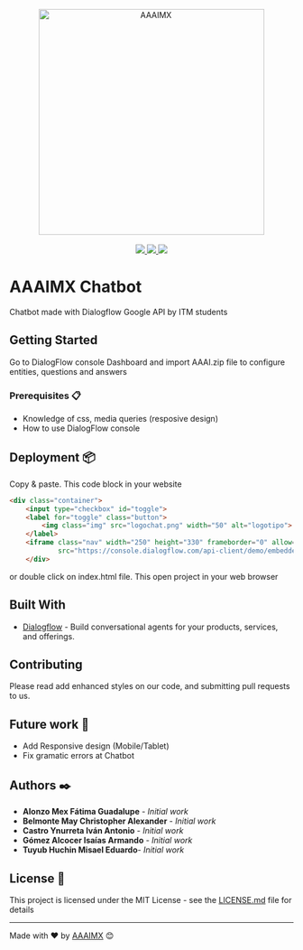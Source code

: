 <!-- init organization banner -->
<p align="center">
    <img src="https://www.aaaimx.org/img/other/aaaimx-ist.png" width="400" alt="AAAIMX"><br><br>
    <a href="https://www.aaaimx.org/" target="_blank">
        <img src="https://img.shields.io/badge/website-AAAI%20Student%20Chapter%20M%C3%A9xico-yellow">
    </a>
    <a href="https://web.facebook.com/aaaimx/" target="_blank">
        <img src="https://img.shields.io/badge/%40aaaimx-facebook-blue">
    </a>
    <a href="https://www.aaaimx.org/cod" target="_blank">
        <img src="https://img.shields.io/badge/donate-support%20us-green">
    </a>
</p>
<!-- end banner -->

# AAAIMX Chatbot
Chatbot made with Dialogflow Google API by ITM students

## Getting Started 

Go to DialogFlow console Dashboard and import AAAI.zip file to configure entities, questions and answers

### Prerequisites 📋

* Knowledge of css, media queries (resposive design)
* How to use DialogFlow console


## Deployment 📦

Copy & paste. This code block in your website

```HTML
<div class="container">
    <input type="checkbox" id="toggle">
    <label for="toggle" class="button">
        <img class="img" src="logochat.png" width="50" alt="logotipo">
    </label>
    <iframe class="nav" width="250" height="330" frameborder="0" allow="microphone;" scrolling="no"
            src="https://console.dialogflow.com/api-client/demo/embedded/81c7bb8b-aa22-4712-a59b-caf3ceb706b2"></iframe>
    </div>
```
or double click on index.html file. This open project in your web browser

## Built With

* [Dialogflow](https://dialogflow.com/docs) - Build conversational agents for your products, services, and offerings.

## Contributing

Please read add enhanced styles on our code, and submitting pull requests to us.

## Future work 🚀
* Add Responsive design (Mobile/Tablet)
* Fix gramatic errors at Chatbot

## Authors ✒️

- **Alonzo Mex Fátima Guadalupe** - *Initial work* 
- **Belmonte May Christopher Alexander** - *Initial work* 
- **Castro Ynurreta Iván Antonio** - *Initial work* 
- **Gómez Alcocer Isaías Armando** - *Initial work* 
- **Tuyub Huchin Misael Eduardo**- *Initial work* 

## License 📄

This project is licensed under the MIT License - see the [LICENSE.md](LICENSE.md) file for details

---
Made with ❤️ by [AAAIMX](https://github.com/aaaimx) 😊
